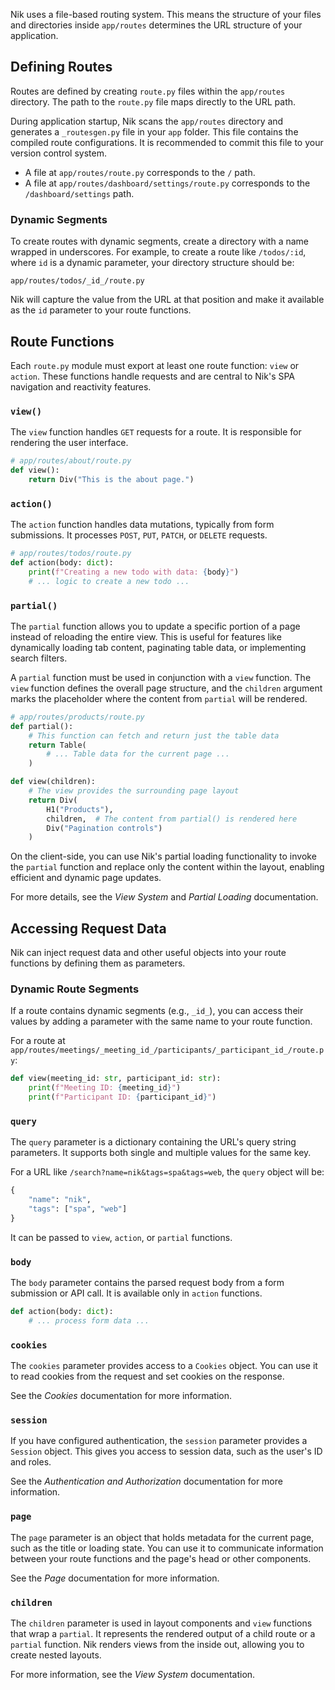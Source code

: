 Nik uses a file-based routing system. This means the structure of your files and directories inside `app/routes` determines the URL structure of your application.

## Defining Routes

Routes are defined by creating `route.py` files within the `app/routes` directory. The path to the `route.py` file maps directly to the URL path.

During application startup, Nik scans the `app/routes` directory and generates a `_routesgen.py` file in your `app` folder. This file contains the compiled route configurations. It is recommended to commit this file to your version control system.

- A file at `app/routes/route.py` corresponds to the `/` path.
- A file at `app/routes/dashboard/settings/route.py` corresponds to the `/dashboard/settings` path.

### Dynamic Segments

To create routes with dynamic segments, create a directory with a name wrapped in underscores. For example, to create a route like `/todos/:id`, where `id` is a dynamic parameter, your directory structure should be:

```
app/routes/todos/_id_/route.py
```

Nik will capture the value from the URL at that position and make it available as the `id` parameter to your route functions.

## Route Functions

Each `route.py` module must export at least one route function: `view` or `action`. These functions handle requests and are central to Nik's SPA navigation and reactivity features.

### `view()`

The `view` function handles `GET` requests for a route. It is responsible for rendering the user interface.

```python
# app/routes/about/route.py
def view():
    return Div("This is the about page.")
```

### `action()`

The `action` function handles data mutations, typically from form submissions. It processes `POST`, `PUT`, `PATCH`, or `DELETE` requests.

```python
# app/routes/todos/route.py
def action(body: dict):
    print(f"Creating a new todo with data: {body}")
    # ... logic to create a new todo ...
```

### `partial()`

The `partial` function allows you to update a specific portion of a page instead of reloading the entire view. This is useful for features like dynamically loading tab content, paginating table data, or implementing search filters.

A `partial` function must be used in conjunction with a `view` function. The `view` function defines the overall page structure, and the `children` argument marks the placeholder where the content from `partial` will be rendered.

```python
# app/routes/products/route.py
def partial():
    # This function can fetch and return just the table data
    return Table(
        # ... Table data for the current page ...
    )

def view(children):
    # The view provides the surrounding page layout
    return Div(
        H1("Products"),
        children,  # The content from partial() is rendered here
        Div("Pagination controls")
    )
```

On the client-side, you can use Nik's partial loading functionality to invoke the `partial` function and replace only the content within the layout, enabling efficient and dynamic page updates.

For more details, see the _View System_ and _Partial Loading_ documentation.

## Accessing Request Data

Nik can inject request data and other useful objects into your route functions by defining them as parameters.

### Dynamic Route Segments

If a route contains dynamic segments (e.g., `_id_`), you can access their values by adding a parameter with the same name to your route function.

For a route at `app/routes/meetings/_meeting_id_/participants/_participant_id_/route.py`:

```python
def view(meeting_id: str, participant_id: str):
    print(f"Meeting ID: {meeting_id}")
    print(f"Participant ID: {participant_id}")
```

### `query`

The `query` parameter is a dictionary containing the URL's query string parameters. It supports both single and multiple values for the same key.

For a URL like `/search?name=nik&tags=spa&tags=web`, the `query` object will be:

```python
{
    "name": "nik",
    "tags": ["spa", "web"]
}
```

It can be passed to `view`, `action`, or `partial` functions.

### `body`

The `body` parameter contains the parsed request body from a form submission or API call. It is available only in `action` functions.

```python
def action(body: dict):
    # ... process form data ...
```

### `cookies`

The `cookies` parameter provides access to a `Cookies` object. You can use it to read cookies from the request and set cookies on the response.

See the _Cookies_ documentation for more information.

### `session`

If you have configured authentication, the `session` parameter provides a `Session` object. This gives you access to session data, such as the user's ID and roles.

See the _Authentication and Authorization_ documentation for more information.

### `page`

The `page` parameter is an object that holds metadata for the current page, such as the title or loading state. You can use it to communicate information between your route functions and the page's head or other components.

See the _Page_ documentation for more information.

### `children`

The `children` parameter is used in layout components and `view` functions that wrap a `partial`. It represents the rendered output of a child route or a `partial` function. Nik renders views from the inside out, allowing you to create nested layouts.

For more information, see the _View System_ documentation.
